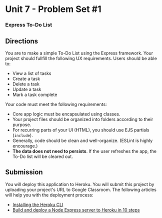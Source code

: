 # Unit 7 - Problem Set #1
### Express To-Do List

## Directions
You are to make a simple To-Do List using the Express framework. Your project should fullfill the following UX requirements. Users should be able to:
  * View a list of tasks
  * Create a task
  * Delete a task
  * Update a task
  * Mark a task complete

Your code must meet the following requirements:
  * Core app logic must be encapsulated using classes.
  * Your project files should be organized into folders according to their purpose.
  * For recurring parts of your UI (HTML), you should use EJS partials (`include`).
  * Generally, code should be clean and well-organize. (ESLint is highly encourage.)
  * **The data does not need to persists**. If the user refreshes the app, the To-Do list will be cleared out. 

## Submission
You will deploy this application to Heroku. You will submit this project by uploading your project's URL to Google Classroom. The following articles will help you with the deployment process:
  * [Installing the Heroku CLI](https://devcenter.heroku.com/articles/heroku-cli)
  * [Build and deploy a Node Express server to Heroku in 10 steps](https://medium.com/@grantspilsbury/build-and-deploy-a-node-express-server-to-heroku-in-10-steps-70c936ab15dc)
